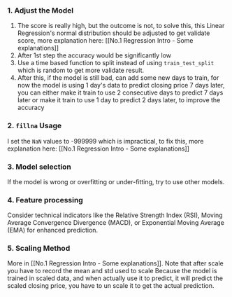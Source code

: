 ### 1. Adjust the Model
1. The score is really high, but the outcome is not, to solve this, this Linear Regression's normal distribution should be adjusted to get validate score, more explanation here: [[No.1 Regression Intro - Some explanations]]
2. After 1st step the accuracy would be significantly low
3. Use a time based function to split instead of using `train_test_split` which is random to get more validate result.
4. After this, if the model is still bad, can add some new days to train, for now the model is using 1 day's data to predict closing price 7 days later, you can either make it train to use 2 consecutive days to predict 7 days later or make it train to use 1 day to predict 2 days later, to improve the accuracy

### 2. `fillna` Usage
I set the `NaN` values to -999999 which is impractical, to fix this, more explanation here: [[No.1 Regression Intro - Some explanations]]

### 3. Model selection
If the model is wrong or overfitting or under-fitting, try to use other models. 

### 4. Feature processing
Consider technical indicators like the Relative Strength Index (RSI), Moving Average Convergence Divergence (MACD), or Exponential Moving Average (EMA) for enhanced prediction.

### 5. Scaling Method
More in [[No.1 Regression Intro - Some explanations]].
Note that after scale you have to record the mean and std used to scale
Because the model is trained in scaled data, and when actually use it to predict, it will predict the scaled closing price, you have to un scale it to get the actual prediction.

